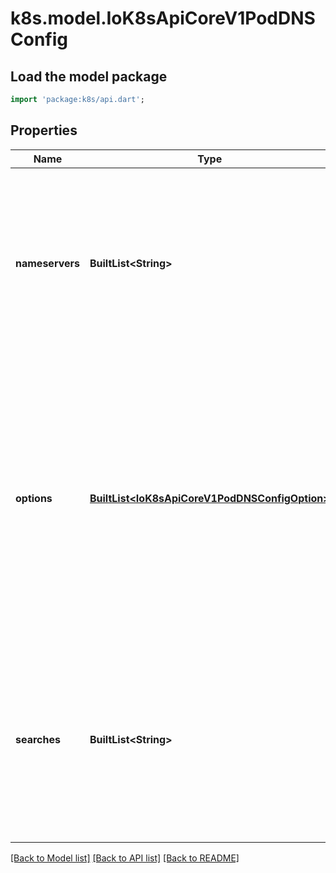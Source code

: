 # k8s.model.IoK8sApiCoreV1PodDNSConfig

## Load the model package
```dart
import 'package:k8s/api.dart';
```

## Properties
Name | Type | Description | Notes
------------ | ------------- | ------------- | -------------
**nameservers** | **BuiltList&lt;String&gt;** | A list of DNS name server IP addresses. This will be appended to the base nameservers generated from DNSPolicy. Duplicated nameservers will be removed. | [optional] 
**options** | [**BuiltList&lt;IoK8sApiCoreV1PodDNSConfigOption&gt;**](IoK8sApiCoreV1PodDNSConfigOption.md) | A list of DNS resolver options. This will be merged with the base options generated from DNSPolicy. Duplicated entries will be removed. Resolution options given in Options will override those that appear in the base DNSPolicy. | [optional] 
**searches** | **BuiltList&lt;String&gt;** | A list of DNS search domains for host-name lookup. This will be appended to the base search paths generated from DNSPolicy. Duplicated search paths will be removed. | [optional] 

[[Back to Model list]](../README.md#documentation-for-models) [[Back to API list]](../README.md#documentation-for-api-endpoints) [[Back to README]](../README.md)


